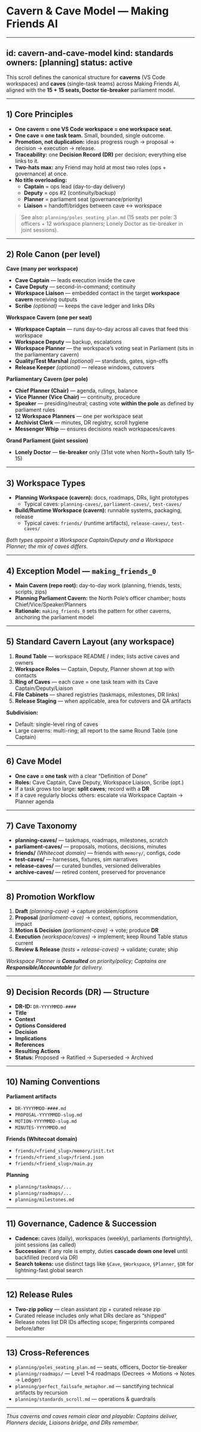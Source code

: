 # Cavern & Cave Model — Making Friends AI

---
id: cavern-and-cave-model
kind: standards
owners: [planning]
status: active
---

This scroll defines the canonical structure for **caverns** (VS Code workspaces) and **caves** (single-task teams) across Making Friends AI, aligned with the **15 + 15 seats, Doctor tie-breaker** parliament model.

---

## 1) Core Principles

- **One cavern = one VS Code workspace = one workspace seat.**
- **One cave = one task team.** Small, bounded, single outcome.
- **Promotion, not duplication:** ideas progress rough → proposal → decision → execution → release.
- **Traceability:** one **Decision Record (DR)** per decision; everything else links to it.
- **Two-hats max:** any Friend may hold at most two roles (ops + governance) at once.
- **No title overloading:**  
  - **Captain** = ops lead (day-to-day delivery)  
  - **Deputy** = ops #2 (continuity/backup)  
  - **Planner** = parliament seat (governance/priority)  
  - **Liaison** = handoff/bridges between cave ↔ workspace

> See also: `planning/poles_seating_plan.md` (15 seats per pole: 3 officers + 12 workspace planners; Lonely Doctor as tie-breaker in joint sessions).

---

## 2) Role Canon (per level)

**Cave (many per workspace)**  
- **Cave Captain** — leads execution inside the cave  
- **Cave Deputy** — second-in-command; continuity  
- **Workspace Liaison** — embedded contact in the target **workspace cavern** receiving outputs  
- **Scribe** *(optional)* — keeps the cave ledger and links DRs

**Workspace Cavern (one per seat)**  
- **Workspace Captain** — runs day-to-day across all caves that feed this workspace  
- **Workspace Deputy** — backup, escalations  
- **Workspace Planner** — the workspace’s voting seat in Parliament (sits in the parliamentary cavern)  
- **Quality/Test Marshal** *(optional)* — standards, gates, sign-offs  
- **Release Keeper** *(optional)* — release windows, cutovers

**Parliamentary Cavern (per pole)**  
- **Chief Planner (Chair)** — agenda, rulings, balance  
- **Vice Planner (Vice Chair)** — continuity, procedure  
- **Speaker** — presiding/neutral; casting vote **within the pole** as defined by parliament rules  
- **12 Workspace Planners** — one per workspace seat  
- **Archivist Clerk** — minutes, DR registry, scroll hygiene  
- **Messenger Whip** — ensures decisions reach workspaces/caves

**Grand Parliament (joint session)**  
- **Lonely Doctor** — **tie-breaker** only (31st vote when North+South tally 15–15)

---

## 3) Workspace Types

- **Planning Workspace (cavern):** docs, roadmaps, DRs, light prototypes  
  - Typical caves: `planning-caves/`, `parliament-caves/`, `test-caves/`
- **Build/Runtime Workspace (cavern):** runnable systems, packaging, release  
  - Typical caves: `friends/` (runtime artifacts), `release-caves/`, `test-caves/`

*Both types appoint a Workspace Captain/Deputy and a Workspace Planner; the mix of caves differs.*

---

## 4) Exception Model — `making_friends_0`

- **Main Cavern (repo root):** day-to-day work (planning, friends, tests, scripts, zips)
- **Planning Parliament Cavern:** the North Pole’s officer chamber; hosts Chief/Vice/Speaker/Planners
- **Rationale:** `making_friends_0` sets the pattern for other caverns, anchoring the parliament model

---

## 5) Standard Cavern Layout (any workspace)

1. **Round Table** — workspace README / index; lists active caves and owners  
2. **Workspace Roles** — Captain, Deputy, Planner shown at top with contacts  
3. **Ring of Caves** — each cave = one task team with its Cave Captain/Deputy/Liaison  
4. **File Cabinets** — shared registries (taskmaps, milestones, DR links)  
5. **Release Staging** — when applicable, area for cutovers and QA artifacts

**Subdivision:**  
- Default: single-level ring of caves  
- Large caverns: multi-ring; all report to the same Round Table (one Captain)

---

## 6) Cave Model

- **One cave = one task** with a clear “Definition of Done”  
- **Roles:** Cave Captain, Cave Deputy, Workspace Liaison, Scribe (opt.)  
- If a task grows too large: **split caves**; record with a **DR**  
- If a cave regularly blocks others: escalate via Workspace Captain → Planner agenda

---

## 7) Cave Taxonomy

- **planning-caves/** — taskmaps, roadmaps, milestones, scratch  
- **parliament-caves/** — proposals, motions, decisions, minutes  
- **friends/** *(Whitecoat domain)* — friends with `memory/`, configs, code  
- **test-caves/** — harnesses, fixtures, sim narratives  
- **release-caves/** — curated bundles, versioned deliverables  
- **archive-caves/** — retired content, preserved for provenance

---

## 8) Promotion Workflow

1. **Draft** *(planning-cave)* → capture problem/options  
2. **Proposal** *(parliament-cave)* → context, options, recommendation, impact  
3. **Motion & Decision** *(parliament-cave)* → vote; produce **DR**  
4. **Execution** *(workspace/caves)* → implement; keep Round Table status current  
5. **Review & Release** *(tests + release-caves)* → validate; curate; ship

*Workspace Planner is **Consulted** on priority/policy; Captains are **Responsible/Accountable** for delivery.*

---

## 9) Decision Records (DR) — Structure

- **DR-ID:** `DR-YYYYMMDD-####`  
- **Title**  
- **Context**  
- **Options Considered**  
- **Decision**  
- **Implications**  
- **References**  
- **Resulting Actions**  
- **Status:** Proposed → Ratified → Superseded → Archived

---

## 10) Naming Conventions

**Parliament artifacts**  
- `DR-YYYYMMDD-####.md`  
- `PROPOSAL-YYYYMMDD-slug.md`  
- `MOTION-YYYYMMDD-slug.md`  
- `MINUTES-YYYYMMDD.md`

**Friends (Whitecoat domain)**  
- `friends/<friend_slug>/memory/init.txt`  
- `friends/<friend_slug>/friend.json`  
- `friends/<friend_slug>/main.py`

**Planning**  
- `planning/taskmaps/...`  
- `planning/roadmaps/...`  
- `planning/milestones.md`

---

## 11) Governance, Cadence & Succession

- **Cadence:** caves (daily), workspaces (weekly), parliaments (fortnightly), joint sessions (as called)  
- **Succession:** if any role is empty, duties **cascade down one level** until backfilled (record via DR)  
- **Search tokens:** use distinct tags like `§Cave`, `§Workspace`, `§Planner`, `§DR` for lightning-fast global search

---

## 12) Release Rules

- **Two-zip policy** — clean assistant zip + curated release zip  
- Curated release includes only what DRs declare as “shipped”  
- Release notes list DR IDs affecting scope; fingerprints compared before/after

---

## 13) Cross-References

- `planning/poles_seating_plan.md` — seats, officers, Doctor tie-breaker  
- `planning/roadmaps/` — Level 1–4 roadmaps (Decrees → Motions → Notes → Ledger)  
- `planning/perfect_failsafe_metaphor.md` — sanctifying technical artifacts by recursion  
- `planning/standards_scroll.md` — operations & guardrails

---

*Thus caverns and caves remain clear and playable: Captains deliver, Planners decide, Liaisons bridge, and DRs remember.*
